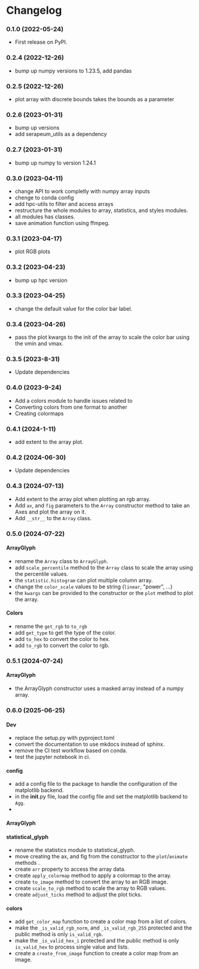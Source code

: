 # Changelog

###  0.1.0 (2022-05-24)
- First release on PyPI.

###  0.2.4 (2022-12-26)
- bump up numpy versions to 1.23.5, add pandas

###  0.2.5 (2022-12-26)
- plot array with discrete bounds takes the bounds as a parameter

###  0.2.6 (2023-01-31)
- bump up versions
- add serapeum_utils as a dependency

###  0.2.7 (2023-01-31)
- bump up numpy to version 1.24.1

###  0.3.0 (2023-04-11)
- change API to work completly with numpy array inputs
- chenge to conda config
- add hpc-utils to filter and access arrays
- restructure the whole modules to array, statistics, and styles modules.
- all modules has classes.
- save animation function using ffmpeg.

###  0.3.1 (2023-04-17)
- plot RGB plots

###  0.3.2 (2023-04-23)
- bump up hpc version

###  0.3.3 (2023-04-25)
- change the default value for the color bar label.

###  0.3.4 (2023-04-26)
- pass the plot kwargs to the init of the array to scale the color bar using the vmin and vmax.

###  0.3.5 (2023-8-31)
- Update dependencies

###  0.4.0 (2023-9-24)
- Add a colors module to handle issues related to
- Converting colors from one format to another
- Creating colormaps

###  0.4.1 (2024-1-11)
- add extent to the array plot.

###  0.4.2 (2024-06-30)
- Update dependencies

###  0.4.3 (2024-07-13)
- Add extent to the array plot when plotting an rgb array.
- Add `ax`, and `fig` parameters to the `Array` constructor method to take an Axes and plot the array on it.
- Add `__str__` to the `Array` class.

###  0.5.0 (2024-07-22)
####   ArrayGlyph

- rename the `Array` class to `ArrayGlyph`.
- add `scale_percentile` method to the `Array` class to scale the array using the percentile values.
- the `statistic.histogram` can plot multiple column array.
- change the `color_scale` values to be string (`linear`, "power", ...)
- the `kwargs` can be provided to the constructor or the `plot` method to plot the array.

####   Colors
- rename the `get_rgb` to `to_rgb`
- add `get_type` to get the type of the color.
- add `to_hex` to convert the color to hex.
- add `to_rgb` to convert the color to rgb.

###  0.5.1 (2024-07-24)
####   ArrayGlyph
- the ArrayGlyph constructor uses a masked array instead of a numpy array.

###  0.6.0 (2025-06-25)
####   Dev
- replace the setup.py with pyproject.toml
- convert the documentation to use mkdocs instead of sphinx.
- remove the CI test workflow based on conda.
- test the jupyter notebook in ci.
#### config
- add a config file to the package to handle the configuration of the matplotlib backend.
- in the __init__.py file, load the config file and set the matplotlib backend to `Agg`.
- 

#### ArrayGlyph

#### statistical_glyph
- rename the statistics module to statistical_glyph.
- move creating the ax, and fig from the constructor to the `plot`/`animate` methods .
- create `arr` property to access the array data.
- create `apply_colormap` method to apply a colormap to the array.
- create `to_image` method to convert the array to an RGB image.
- create `scale_to_rgb` method to scale the array to RGB values.
- create `adjust_ticks` method to adjust the plot ticks.
#### colors
- add `get_color_map` function to create a color map from a list of colors.
- make the `_is_valid_rgb_norm`, and `_is_valid_rgb_255` protected and the public method is only `is_valid_rgb`.
- make the `_is_valid_hex_i` protected and the public method is only `is_valid_hex` to process single value and lists.
- create a `create_from_image` function to create a color map from an image.